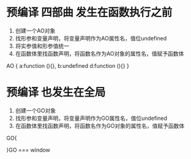 # 预编译 四部曲 发生在函数执行之前
1. 创建一个AO对象
2. 找形参和变量声明，将变量声明作为AO属性名，值位undefined
3. 将实参值和形参值统一
4. 在函数体里找函数声明，将函数名作为AO对象的属性名，值赋予函数体

AO {
  a:function (){},
  b:undefined
  d:function (){}
}
# 预编译 也发生在全局
1. 创建一个GO对象
2. 找形参和变量声明，将变量声明作为GO属性名，值位undefined
3. 在函数体里找函数声明，将函数名作为GO对象的属性名，值赋予函数体

GO{
  
}GO === window